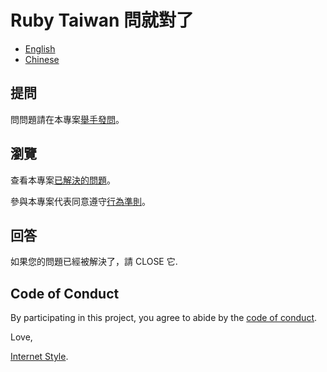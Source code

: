 # Ruby Taiwan 問就對了
* [English](README.md)
* [Chinese](README-cht.md)

## 提問

問問題請在本專案<kbd>[舉手發問](https://github.com/rubytaiwan/ama/issues/new)</kbd>。

## 瀏覽

查看本專案<kbd>[已解決的問題](https://github.com/rubytaiwan/ama/issues?q=is%3Aissue+is%3Aclosed)</kbd>。

參與本專案代表同意遵守[行為準則](/CODE_OF_CONDUCT.md)。

## 回答

如果您的問題已經被解決了，請 CLOSE 它.

## Code of Conduct

By participating in this project, you agree to abide by the [code of conduct](/CODE_OF_CONDUCT.md).

Love,

[Internet Style](https://www.youtube.com/watch?v=Xe1TZaElTAs).



